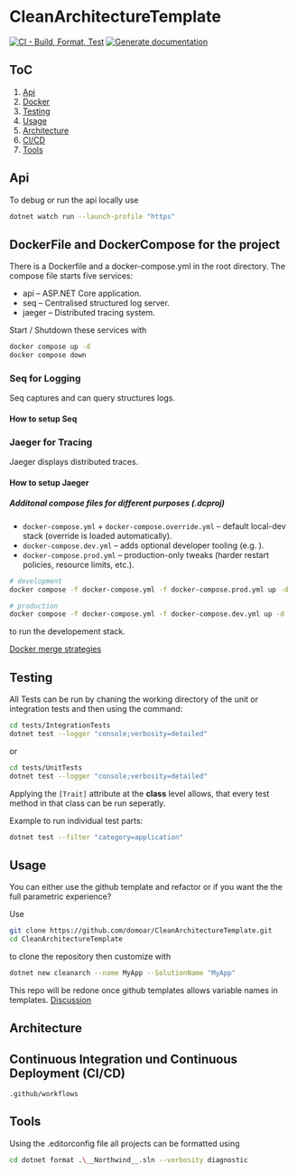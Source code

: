 # CleanArchitectureTemplate

[![CI - Build, Format, Test](https://github.com/domoar/CleanArchitectureTemplate/actions/workflows/build.yml/badge.svg)](https://github.com/domoar/CleanArchitectureTemplate/actions/workflows/build.yml) [![Generate documentation](https://github.com/domoar/CleanArchitectureTemplate/actions/workflows/documentation.yml/badge.svg)](https://github.com/domoar/CleanArchitectureTemplate/actions/workflows/documentation.yml)

## ToC

 1. [Api](#api)
 2. [Docker](#dockerfile-and-dockercompose-for-the-project)
 3. [Testing](#testing)
 4. [Usage](#usage)
 5. [Architecture](#architecture)
 6. [CI/CD](#continuous-integration-und-continuous-deployment-cicd)
 7. [Tools](#tools)

## Api

To debug or run the api locally use

```bash
dotnet watch run --launch-profile "https"
```

## DockerFile and DockerCompose for the project

There is a Dockerfile and a docker-compose.yml in the root directory.
The compose file starts five services:

- api – ASP.NET Core application.
- seq – Centralised structured log server.
- jaeger – Distributed tracing system.

Start / Shutdown these services with

```bash
docker compose up -d 
docker compose down
```

### Seq for Logging

Seq captures and can query structures logs.

#### How to setup Seq

### Jaeger for Tracing

Jaeger displays distributed traces.

#### How to setup Jaeger

##### Additonal compose files for different purposes (.dcproj)

- `docker-compose.yml` + `docker-compose.override.yml` – default local-dev stack (override is loaded automatically).
- `docker-compose.dev.yml` – adds optional developer tooling (e.g. ).
- `docker-compose.prod.yml` – production-only tweaks (harder restart policies, resource limits, etc.).

```bash
# development 
docker compose -f docker-compose.yml -f docker-compose.prod.yml up -d

# production
docker compose -f docker-compose.yml -f docker-compose.dev.yml up -d
```

to run the developement stack.

[Docker merge strategies](https://docs.docker.com/compose/how-tos/multiple-compose-files/merge/)

## Testing

All Tests can be run by chaning the working directory of the unit or integration tests and then using the command:

```bash
cd tests/IntegrationTests
dotnet test --logger "console;verbosity=detailed"
```

or

```bash
cd tests/UnitTests
dotnet test --logger "console;verbosity=detailed"
```

Applying the `[Trait]` attribute at the **class** level allows, that every test method in that class can be run seperatly.

Example to run individual test parts:

```bash
dotnet test --filter "category=application"
```

## Usage

You can either use the github template and refactor or if you want the the full parametric experience?

Use

```bash
git clone https://github.com/domoar/CleanArchitectureTemplate.git
cd CleanArchitectureTemplate
```

to clone the repository then customize with

```bash
dotnet new cleanarch --name MyApp --SolutionName "MyApp"
```

This repo will be redone once github templates allows variable names in templates. [Discussion](https://github.com/orgs/community/discussions/5336)

## Architecture

## Continuous Integration und Continuous Deployment (CI/CD)

`.github/workflows`

## Tools

Using the .editorconfig file all projects can be formatted using

```bash
cd dotnet format .\__Northwind__.sln --verbosity diagnostic
```
